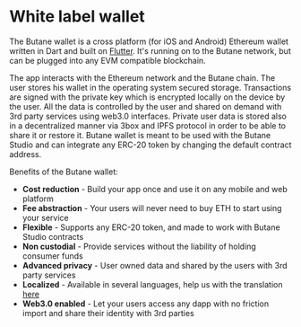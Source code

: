 # White label wallet

The Butane wallet is a cross platform \(for iOS and Android\) Ethereum wallet written in Dart and built on [Flutter](http://https//flutter.dev/). It's running on to the Butane network, but can be plugged into any EVM compatible blockchain.

The app interacts with the Ethereum network and the Butane chain. The user stores his wallet in the operating system secured storage. Transactions are signed with the private key which is encrypted locally on the device by the user. All the data is controlled by the user and shared on demand with 3rd party services using web3.0 interfaces. Private user data is stored also in a decentralized manner via 3box and IPFS protocol in order to be able to share it or restore it. Butane wallet is meant to be used with the Butane Studio and can integrate any ERC-20 token by changing the default contract address.

Benefits of the Butane wallet:

* **Cost reduction** - Build your app once and use it on any  mobile and web platform
* **Fee abstraction** - Your users will never need to buy ETH to start using your service
* **Flexible** - Supports any ERC-20 token, and made to work with Butane Studio contracts 
* **Non custodial** - Provide services without the liability of holding consumer funds
* **Advanced privacy**  -  User owned data and shared by the users with 3rd party services
* **Localized** - Available in several languages, help us with the translation [here](https://lokalise.co/public/783082135d36f14996c804.53212944/)
* **Web3.0 enabled** - Let your users access any dapp with no friction import and share their identity with 3rd parties

